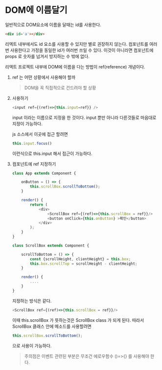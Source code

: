 # DOM에 이름달기
일반적으로 DOM요소에 이름을 달때는 id를 사용한다. 
```html
<div id='a'></div>
```
리엑트 내부에서도 id 요소를 사용할 수 있지만 별로 권장하지 않는다. 
컴포넌트를 여러번 사용한다고 가정을 동일한 id가 여러번 쓰일 수 있다. 
이것이 아니라면 컴포넌트에 props 로 숫자를 넘겨서 방지하는 수 밖에 없다. 

리액트 프로젝트 내부에 DOM에 이름을 다는 방법이 ref(reference) 개념이다. 

1. ref 는 어떤 상황에서 사용해야 할까 
    > DOM을 꼭 직접적으로 건드려야 할 상황    

2. 사용하기 
    ```js
    <input ref={(ref)=>{this.input=ref}} />
    ```
    input 이라는 이름으로 지정을 한 것이다. 
    input 뿐만 아니라 다른것들로 마음대로 지정이 가능하다. 
    
    js 소스에서 이곳에 접근 할려면 
    ```js
    this.input.focus()  
    ```
    이런식으로 this.input 해서 접근이 가능하다. 

3. 컴포넌트에 ref 지정하기 
    ```js
    class App extends Component {

        onButton = () => {
            this.scrollBox.scrollToBottom();
        }

        render() {
            return (
                <div>
                    <ScrollBox ref={(ref)=>{this.scrollBox = ref}}/>
                    <button onClick={this.onButton} >확인</button>
                </div>
            );
        }
    }
    ```
    ```js
    class ScrollBox extends Component {
    
        scrollToBottom = () => {
            const {scrollHeight, clientHeight} = this.box; 
            this.box.scrollTop = scrollHeight - clientHeight;
        }

        render() {
            ....
        }
    }
    ```
    지정하는 방식은 같다.
    ```js
    <ScrollBox ref={(ref)=>{this.scrollBox = ref}}/>
    ```
    이때 this.scrollBox 가 뜻하는것은 ScrollBox class 가 되게 된다. 
    따라서 ScrollBox 클래스 안에 메소드를 사용할려면 
    ```js
    this.scrollBox.scrollToBottom();
    ```
    으로 사용이 가능하다.   
    > 주의점은 이벤트 관련된 부분은 무조건 에로우함수 ()=>{} 를 사용해야 한다.